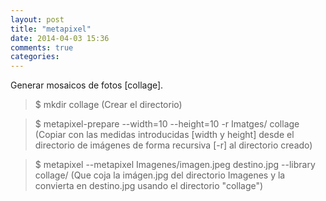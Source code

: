 ```yaml
---
layout: post
title: "metapixel"
date: 2014-04-03 15:36
comments: true
categories: 
---
```

Generar mosaicos de fotos [collage]. 

>$ mkdir collage (Crear el directorio) 

>$ metapixel-prepare --width=10 --height=10 -r Imatges/ collage (Copiar con las medidas introducidas [width y height] desde el directorio de imágenes de forma recursiva [-r] al directorio creado) 

>$ metapixel --metapixel Imagenes/imagen.jpeg destino.jpg --library collage/ (Que coja la imágen.jpg del directorio Imagenes y la convierta en destino.jpg usando el directorio "collage")

